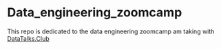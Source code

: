# Data_engineering_zoomcamp
This repo is dedicated to the data engineering zoomcamp am taking with [DataTalks.Club](https://datatalks.club/)
